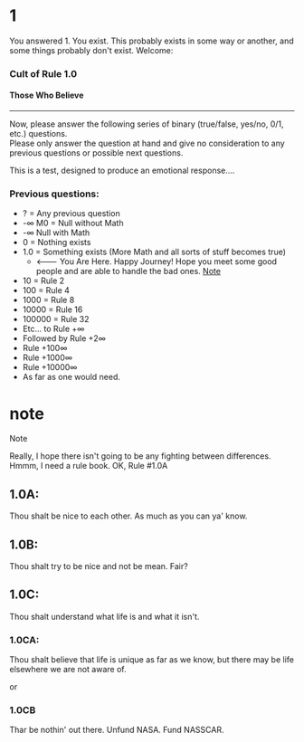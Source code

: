 # 1

You answered 1. You exist. This probably exists in some way or another, and some things probably don't exist. Welcome: 

### Cult of Rule 1.0
#### Those Who Believe

---

Now, please answer the following series of binary (true/false, yes/no, 0/1, etc.) questions.   
Please only answer the question at hand and give no consideration to any previous questions or possible next questions.   
  
This is a test, designed to produce an emotional response....  
  
### Previous questions:
* ? = Any previous question
* -∞ M0 = Null without Math
* -∞ Null with Math
* 0 = Nothing exists
* 1.0 = Something exists (More Math and all sorts of stuff becomes true)
  * <--- You Are Here. Happy Journey! Hope you meet some good people and are able to handle the bad ones. [Note](https://github.com/GiovanniDeCarlina/1/edit/main/README.md#note)
* 10 = Rule 2
* 100 = Rule 4
* 1000 = Rule 8
* 10000 = Rule 16
* 100000 = Rule 32
* Etc... to Rule +∞
* Followed by Rule +2∞
* Rule +100∞
* Rule +1000∞
* Rule +10000∞
* As far as one would need.


# note
> [!NOTE]
> Really, I hope there isn't going to be any fighting between differences. Hmmm, I need a rule book. OK, Rule #1.0A

## 1.0A:
Thou shalt be nice to each other. As much as you can ya' know. 

## 1.0B:
Thou shalt try to be nice and not be mean. Fair? 

## 1.0C:
Thou shalt understand what life is and what it isn't. 

### 1.0CA: 
Thou shalt believe that life is unique as far as we know, but there may be life elsewhere we are not aware of. 

or

### 1.0CB
Thar be nothin' out there. Unfund NASA. Fund NASSCAR. 




